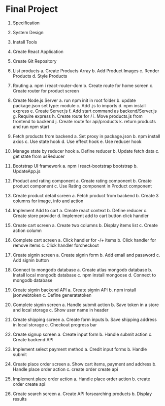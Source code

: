 # Final Project

1. Specification
2. System Design
3. Install Tools
4. Create React Application
5. Create Git Repository
6. List products
   a. Create Products Array
   b. Add Product Images
   c. Render Products
   d. Style Products
7. Routing
   a. npm i react-router-dom
   b. Create route for home screen
   c. Create router for product screen
8. Create Node.js Server
   a. run npm init in root folder
   b. update package.json set type: module
   c. Add .js to imports
   d. npm install express
   e. Create Server.js
   f. Add start command as backend/Server.js
   g. Require express
   h. Create route for /
   i. Move products.js from frontend to backend
   j. Create route for api/products
   k. return products and run npm start
9. Fetch products from backend
   a. Set proxy in package.json
   b. npm install axios
   c. Use state hook
   d. Use effect hook
   e. Use reducer hook
10. Manage state by reducer hook
    a. Define reducer
    b. Update fetch data
    c. get state from usReducer
11. Bootstrap UI framework
    a. npm i react-bootstrap bootstrap
    b. UpdateApp.js
12. Product and rating component
    a. Create rating component
    b. Create product component
    c. Use Rating component in Product component
13. Create product detail screen
    a. Fetch product from backend
    b. Create 3 columns for image, info and action
14. Implement Add to cart
    a. Create react context
    b. Define reducer
    c. Create store provider
    d. Implement add to cart button click handler
15. Create cart screen
    a. Create two columns
    b. Display items list
    c. Create action column
16. Complete cart screen
    a. Click handler for -/+ items
    b. Click handler for remove items
    c. Click handler forcheckout
17. Create signin screen
    a. Create signin form
    b. Add email and password
    c. Add signin button
18. Connect to mongodb database
    a. Create atlas mongodb database
    b. Install local mongodb database
    c. npm install mongoose
    d. Connect to mongodb database

19. Create signin backend API
    a. Create signin API
    b. npm install jsonwebtoken
    c. Define generatetoken
20. Complete signin screen
    a. Handle submit action
    b. Save token in a store and local storage
    c. Show user name in header
21. Create shipping screen
    a. Create form inputs
    b. Save shipping address in local storage
    c. Checkout progress bar
22. Create signup screen
    a. Create input form
    b. Handle submit action
    c. Create backend API
23. Implement select payment method
    a. Credit input forms
    b. Handle submit
24. Create place order screen
    a. Show cart items, payment and address
    b. Handle place order action
    c. create order create api
25. Implement place order action
    a. Handle place order action
    b. create order create api
26. Create search screen
    a. Create API forsearching products
    b. Display results
